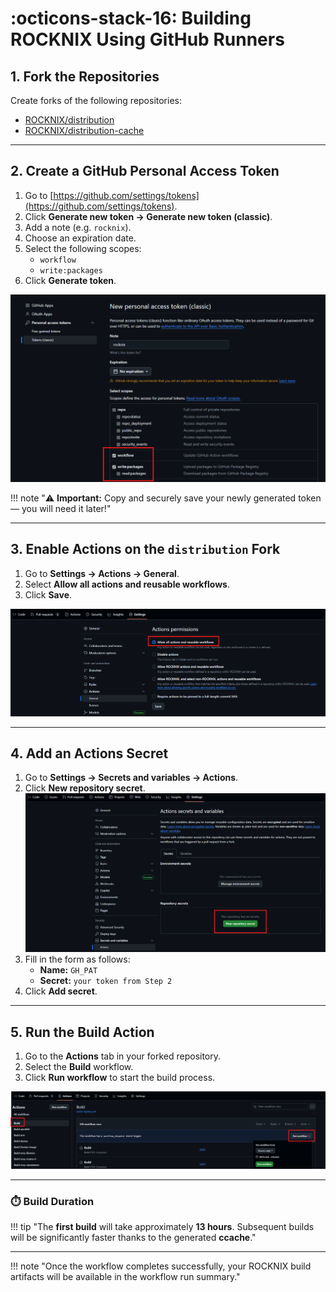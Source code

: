 # :octicons-stack-16: Building ROCKNIX Using GitHub Runners

## 1. Fork the Repositories

Create forks of the following repositories:

- [ROCKNIX/distribution](https://github.com/ROCKNIX/distribution)  
- [ROCKNIX/distribution-cache](https://github.com/ROCKNIX/distribution-cache)

---

## 2. Create a GitHub Personal Access Token

1. Go to [https://github.com/settings/tokens](https://github.com/settings/tokens).  
2. Click **Generate new token → Generate new token (classic)**.  
3. Add a note (e.g. `rocknix`).  
4. Choose an expiration date.
5. Select the following scopes:
    - `workflow`
    - `write:packages`
6. Click **Generate token**.

![pat-token.png](../_inc/images/build-gh/pat-token.png)

!!! note  "⚠️ **Important:** Copy and securely save your newly generated token — you will need it later!"

---

## 3. Enable Actions on the `distribution` Fork

1. Go to **Settings → Actions → General**.  
2. Select **Allow all actions and reusable workflows**.  
3. Click **Save**.

![enable-actions.png](../_inc/images/build-gh/enable-actions.png)

---

## 4. Add an Actions Secret

1. Go to **Settings → Secrets and variables → Actions**.  
2. Click **New repository secret**.
   ![repo-secret.png](../_inc/images/build-gh/repo-secret.png)
3. Fill in the form as follows:
    - **Name:** `GH_PAT`
    - **Secret:** `your token from Step 2`
4. Click **Add secret**. 

---

## 5. Run the Build Action

1. Go to the **Actions** tab in your forked repository.  
2. Select the **Build** workflow.  
3. Click **Run workflow** to start the build process.

![run-action.png](../_inc/images/build-gh/run-action.png)

---

### ⏱️ Build Duration

!!! tip "The **first build** will take approximately **13 hours**. Subsequent builds will be significantly faster thanks to the generated **ccache**."

---

!!! note  "Once the workflow completes successfully, your ROCKNIX build artifacts will be available in the workflow run summary."
